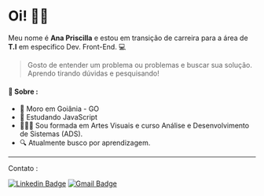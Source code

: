 # **Oi!** 👋🏻


Meu nome é **Ana Priscilla** e estou em transição de carreira para a área de **T.I** em especifico Dev. Front-End. 💻


> Gosto de entender um problema ou problemas e buscar sua solução. Aprendo tirando dúvidas e pesquisando! 

#### 💬 **Sobre :** 
- 📍 Moro em Goiânia - GO
- 📰 Estudando JavaScript
- 👨🏼‍🎓 Sou formada em Artes Visuais e curso Análise e Desenvolvimento de Sistemas (ADS).
- 🔍  Atualmente busco por aprendizagem.


---
Contato :

  [![Linkedin Badge](https://img.shields.io/badge/-LinkedIn-blue?style=flat-square&logo=Linkedin&logoColor=white&link=https://www.linkedin.com/in/anapriscilla/)](https://www.linkedin.com/in/anapriscilla/) [![Gmail Badge](https://img.shields.io/badge/-Gmail-c14438?style=flat-square&logo=Gmail&logoColor=white&link=mailto:web.anapriscilla@gmail.com)](mailto:web.anapriscilla@gmail.com)
